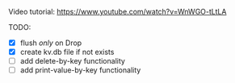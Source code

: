 Video tutorial: https://www.youtube.com/watch?v=WnWGO-tLtLA

TODO:
* [x] flush _only_ on Drop
* [x] create kv.db file if not exists
* [ ] add delete-by-key functionality
* [ ] add print-value-by-key functionality
